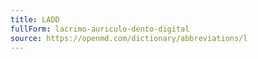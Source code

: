 ```yaml
---
title: LADD
fullForm: lacrimo-auriculo-dento-digital
source: https://openmd.com/dictionary/abbreviations/l
---
```

